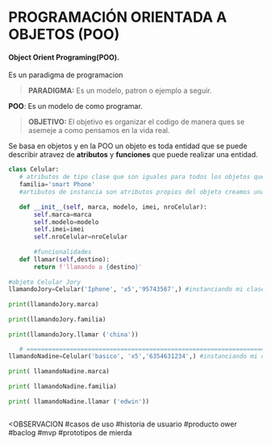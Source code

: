 # PROGRAMACIÓN ORIENTADA A OBJETOS (POO)
#### Object Orient Programing(POO).

Es un paradigma de programacion
> **PARADIGMA:** Es un modelo, patron o ejemplo a seguir.

**POO**: Es un modelo de como programar.

> **OBJETIVO:** El objetivo es organizar el codigo de manera ques se asemeje a como pensamos en la vida real.

Se basa en objetos y en la POO un objeto es toda entidad que se puede describir atravez  de **atributos** y **funciones** que puede realizar una entidad.

 ```python
 class Celular:
    # atributos de tipo clase que son iguales para todos los objetos que se crean
    familia='smart Phone'
    #artibutos de instancia son atributos propios del objeto creamos una funcion inicializadora
    
    def __init__(self, marca, modelo, imei, nroCelular):
        self.marca=marca
        self.modelo=modelo
        self.imei=imei
        self.nroCelular=nroCelular
        
        #funcionalidades
    def llamar(self,destino):
        return f'llamando a {destino}'
        
#objeto Celular Jory
llamandoJory=Celular('Iphone', 'x5','95743567',) #instanciando mi clase - creando mi objeto celular
    
print(llamandoJory.marca)
    
print(llamandoJory.familia)
    
print(llamandoJory.llamar ('china'))

    # ==========================================================================
llamandoNadine=Celular('basico', 'x5','6354631234',) #instanciando mi clase - creando mi objeto celular
    
print( llamandoNadine.marca)
    
print( llamandoNadine.familia)
    
print( llamandoNadine.llamar ('edwin'))
    
 ```


 <OBSERVACION
 #casos de uso
#historia de usuario
#producto ower
#baclog
#mvp
#prototipos de mierda 